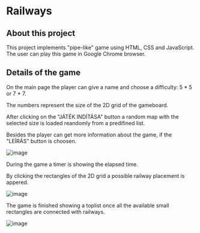 # Railways

## About this project
This project implements "pipe-like" game using HTML, CSS and JavaScript.
The user can play this game in Google Chrome browser.

## Details of the game

On the main page the player can give a name and choose a difficulty: 5 * 5 or 7 * 7.

The numbers represent the size of the 2D grid of the gameboard.

After clicking on the "JÁTÉK INDÍTÁSA" button a random map with the selected size is loaded reandomly from a predifined list.

Besides the player can get more information about the game, if the "LEÍRÁS" button is choosen.

![image](https://github.com/user-attachments/assets/000ea0d3-e4bd-40a9-9854-127a2e7b8fa2)



During the game a timer is showing the elapsed time.

By clicking the rectangles of the 2D grid a possible railway placement is appered.

![image](https://github.com/user-attachments/assets/5534008b-fe13-4a0b-bf4a-c01fb94547cd)

The game is finished showing a toplist once all the available small rectangles are connected with railways.

![image](https://github.com/user-attachments/assets/e49fe511-e541-4f1e-9302-82c8bc126ecd)

